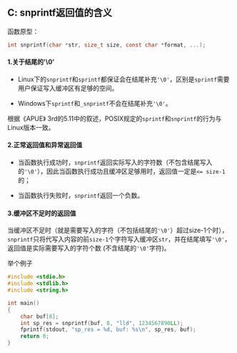 ## C: snprintf返回值的含义

函数原型：

```c
int snprintf(char *str, size_t size, const char *format, ...);
```

#### 1.关于结尾的'\0'

* Linux下的`snprintf`和`sprintf`都保证会在结尾补充`'\0'`，区别是`sprintf`需要用户保证写入缓冲区有足够的空间。

* Windows下`sprintf`和`_snprintf`不会在结尾补充`'\0'`。


根据《APUE》 3rd的5.11中的叙述，POSIX规定的`sprintf`和`snprintf`的行为与Linux版本一致。

#### 2.正常返回值和异常返回值

* 当函数执行成功时，`snprintf`返回实际写入的字符数（不包含结尾写入的`'\0'`），因此当函数执行成功且缓冲区足够用时，返回值一定是`<= size-1`的；

* 当函数执行失败时，`snprintf`返回一个负数。

#### 3.缓冲区不足时的返回值

当缓冲区不足时（就是需要写入的字符（不包括结尾的`'\0'`）超过size-1个时），`snprintf`只将代写入内容的前`size-1`个字符写入缓冲区`str`，并在结尾填写`'\0'`，返回值是实际需要写入的字符个数 (不含结尾的`'\0'`字符)。

举个例子

```c
#include <stdio.h>
#include <stdlib.h>
#include <string.h>

int main()
{
    char buf[8];
    int sp_res = snprintf(buf, 8, "lld", 1234567890LL);
    fprintf(stdout, "sp_res = %d, buf: %s\n", sp_res, buf);
    return 0;
}
```